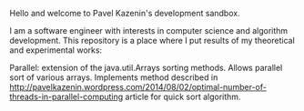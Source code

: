 Hello and welcome to Pavel Kazenin's development sandbox. 

I am a software engineer with interests in computer science and algorithm development. 
This repository is a place where I put results of my theoretical and experimental works:

Parallel: extension of the java.util.Arrays sorting methods. Allows parallel sort of various arrays. Implements method 
described in http://pavelkazenin.wordpress.com/2014/08/02/optimal-number-of-threads-in-parallel-computing article
for quick sort algorithm.
